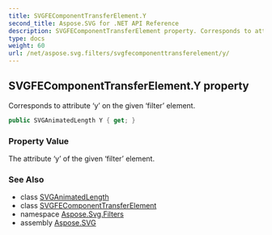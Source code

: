 ```yaml
---
title: SVGFEComponentTransferElement.Y
second_title: Aspose.SVG for .NET API Reference
description: SVGFEComponentTransferElement property. Corresponds to attribute y on the given filter element
type: docs
weight: 60
url: /net/aspose.svg.filters/svgfecomponenttransferelement/y/
---
```

## SVGFEComponentTransferElement.Y property

Corresponds to attribute ‘y’ on the given ‘filter’ element.

```csharp
public SVGAnimatedLength Y { get; }
```

### Property Value

The attribute ‘y’ of the given ‘filter’ element.

### See Also

* class [SVGAnimatedLength](../../../aspose.svg.datatypes/svganimatedlength/)
* class [SVGFEComponentTransferElement](../)
* namespace [Aspose.Svg.Filters](../../svgfecomponenttransferelement/)
* assembly [Aspose.SVG](../../../)
